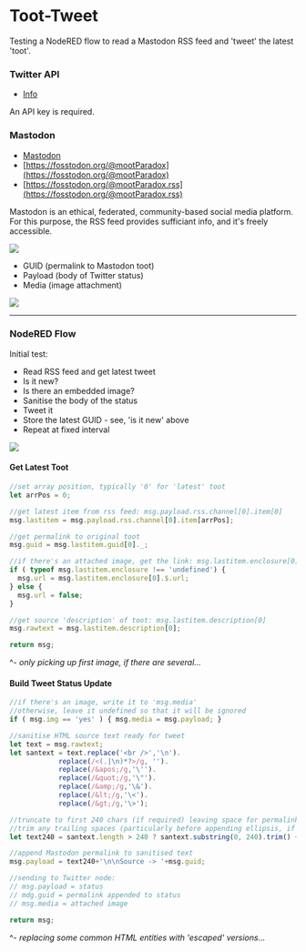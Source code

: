# Toot-Tweet

Testing a NodeRED flow to read a Mastodon RSS feed and 'tweet' the latest 'toot'.

### Twitter API

* [Info](https://developer.twitter.com/en/support/twitter-api)  

An API key is required.

### Mastodon

* [Mastodon](https://joinmastodon.org/)  
* [https://fosstodon.org/@mootParadox](https://fosstodon.org/@mootParadox)  
* [https://fosstodon.org/@mootParadox.rss](https://fosstodon.org/@mootParadox.rss)  

Mastodon is an ethical, federated, community-based social media platform. For this purpose, the RSS feed provides sufficiant info, and it's freely accessible.

![](https://github.com/jonathancraddock/Notes-on-NodeRED/blob/master/twitter/img/lastitem.png)

* GUID (permalink to Mastodon toot)
* Payload (body of Twitter status)
* Media (image attachment)

![](https://github.com/jonathancraddock/Notes-on-NodeRED/blob/master/twitter/img/lastitem-fields.png)

-----

### NodeRED Flow

Initial test:

* Read RSS feed and get latest tweet
* Is it new?
* Is there an embedded image?
* Sanitise the body of the status
* Tweet it
* Store the latest GUID - see, 'is it new' above
* Repeat at fixed interval

![](https://github.com/jonathancraddock/Notes-on-NodeRED/blob/master/twitter/img/toot-tweet-01.png)

#### Get Latest Toot

```javascript
//set array position, typically '0' for 'latest' toot
let arrPos = 0;

//get latest item from rss feed: msg.payload.rss.channel[0].item[0]
msg.lastitem = msg.payload.rss.channel[0].item[arrPos];

//get permalink to original toot
msg.guid = msg.lastitem.guid[0]._;

//if there's an attached image, get the link: msg.lastitem.enclosure[0].$.url
if ( typeof msg.lastitem.enclosure !== 'undefined') {
  msg.url = msg.lastitem.enclosure[0].$.url;
} else {
  msg.url = false;
}

//get source 'description' of toot: msg.lastitem.description[0]
msg.rawtext = msg.lastitem.description[0];

return msg;
```
^- *only picking up first image, if there are several...*

#### Build Tweet Status Update

```javascript
//if there's an image, write it to 'msg.media'
//otherwise, leave it undefined so that it will be ignored
if ( msg.img == 'yes' ) { msg.media = msg.payload; }

//sanitise HTML source text ready for tweet
let text = msg.rawtext;
let santext = text.replace('<br />','\n').
            replace(/<(.|\n)*?>/g, '').
            replace(/&apos;/g,'\'').
            replace(/&quot;/g,'\"').
            replace(/&amp;/g,'\&').
            replace(/&lt;/g,'\<').
            replace(/&gt;/g,'\>');

//truncate to first 240 chars (if required) leaving space for permalink
//trim any trailing spaces (particularly before appending ellipsis, if required)
let text240 = santext.length > 240 ? santext.substring(0, 240).trim() + '...' : santext.trim();

//append Mastodon permalink to sanitised text
msg.payload = text240+'\n\nSource -> '+msg.guid;

//sending to Twitter node:
// msg.payload = status
// mdg.guid = permalink appended to status
// msg.media = attached image

return msg;
```
^- *replacing some common HTML entities with 'escaped' versions...*
